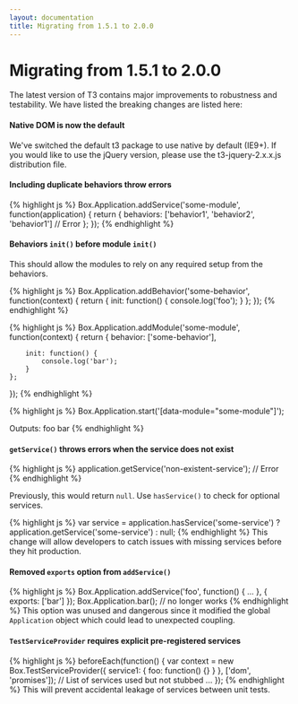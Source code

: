 ```yaml
---
layout: documentation
title: Migrating from 1.5.1 to 2.0.0
---
```


# Migrating from 1.5.1 to 2.0.0

The latest version of T3 contains major improvements to robustness and testability. We have listed the breaking changes are listed here:

#### Native DOM is now the default

We've switched the default t3 package to use native by default (IE9+). If you would like to use the jQuery version, please use the t3-jquery-2.x.x.js distribution file.

#### Including duplicate behaviors throw errors

{% highlight js %}
Box.Application.addService('some-module', function(application) {
    return {
        behaviors: ['behavior1', 'behavior2', 'behavior1'] // Error
    };
});
{% endhighlight %}

#### Behaviors `init()` before module `init()`

This should allow the modules to rely on any required setup from the behaviors.

{% highlight js %}
Box.Application.addBehavior('some-behavior', function(context) {
    return {
        init: function() {
            console.log('foo');
        }
    };
});
{% endhighlight %}

{% highlight js %}
Box.Application.addModule('some-module', function(context) {
    return {
        behavior: ['some-behavior'],

        init: function() {
            console.log('bar');
        }
    };
});
{% endhighlight %}

{% highlight js %}
Box.Application.start('[data-module="some-module"]');

Outputs:
foo
bar
{% endhighlight %}

#### `getService()` throws errors when the service does not exist

{% highlight js %}
application.getService('non-existent-service'); // Error
{% endhighlight %}

Previously, this would return `null`. Use `hasService()` to check for optional services.

{% highlight js %}
var service = application.hasService('some-service')
        ? application.getService('some-service') : null;
{% endhighlight %}
This change will allow developers to catch issues with missing services before they hit production.

#### Removed `exports` option from `addService()`

{% highlight js %}
Box.Application.addService('foo', function() { ... }, {
    exports: ['bar']
});
Box.Application.bar(); // no longer works
{% endhighlight %}
This option was unused and dangerous since it modified the global `Application` object which could lead to unexpected coupling.

#### `TestServiceProvider` requires explicit pre-registered services

{% highlight js %}
beforeEach(function() {
    var context = new Box.TestServiceProvider({
        service1: {
            foo: function() {}
        }
    }, ['dom', 'promises']); // List of services used but not stubbed
    ...
});
{% endhighlight %}
This will prevent accidental leakage of services between unit tests.
